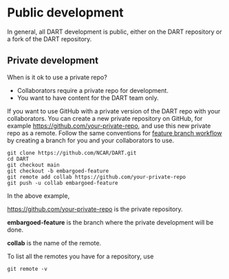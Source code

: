 # Public development

In general, all DART development is public, either on the DART
repository or a fork of the DART repository.

## Private development

When is it ok to use a private repo?

- Collaborators require a private repo for development.
- You want to have content for the DART team only.

If you want to use GitHub with a private version of the DART repo with
your collaborators. You can create a new private repository on GitHub,
for example <https://github.com/your-private-repo>, and use this new
private repo as a remote. Follow the same conventions for
[feature branch workflow](./feature-branch.md)
by creating a branch for you and your collaborators to use.

```
git clone https://github.com/NCAR/DART.git
cd DART
git checkout main
git checkout -b embargoed-feature
git remote add collab https://github.com/your-private-repo
git push -u collab embargoed-feature
```

In the above example,

<https://github.com/your-private-repo> is the private repository.

**embargoed-feature** is the branch where the private development will be done.

**collab** is the name of the remote.

To list all the remotes you have for a repository, use

```
git remote -v
```

